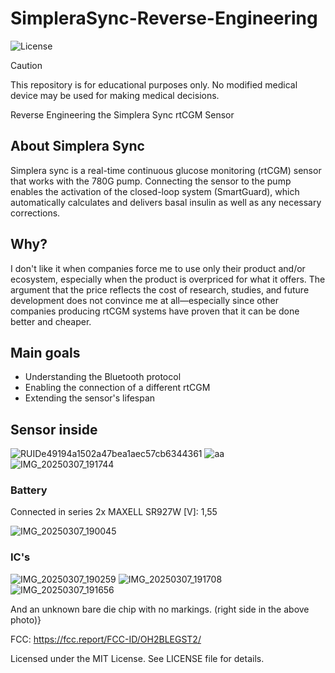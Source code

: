 # SimpleraSync-Reverse-Engineering
![License](https://img.shields.io/static/v1?label=License&message=MIT&color=green)

> [!CAUTION]
> This repository is for educational purposes only.
> No modified medical device may be used for making medical decisions.

Reverse Engineering the Simplera Sync rtCGM Sensor


## About Simplera Sync
Simplera sync is a real-time continuous glucose monitoring (rtCGM) sensor that works with the 780G pump. Connecting the sensor to the pump enables the activation of the closed-loop system (SmartGuard), which automatically calculates and delivers basal insulin as well as any necessary corrections.

## Why?
I don't like it when companies force me to use only their product and/or ecosystem, especially when the product is overpriced for what it offers. The argument that the price reflects the cost of research, studies, and future development does not convince me at all—especially since other companies producing rtCGM systems have proven that it can be done better and cheaper.

## Main goals
- Understanding the Bluetooth protocol
- Enabling the connection of a different rtCGM
- Extending the sensor's lifespan

## Sensor inside
![RUIDe49194a1502a47bea1aec57cb6344361](https://github.com/user-attachments/assets/c9f00b3c-a7e8-4bee-8dc7-af27c8130543)
![aa](https://github.com/user-attachments/assets/aad8f484-7a38-4840-8fe3-5acac8d36891)
![IMG_20250307_191744](https://github.com/user-attachments/assets/cd339730-2250-440a-850d-3dbb6208a1d5)

### Battery

Connected in series
2x MAXELL SR927W
[V]: 1,55

![IMG_20250307_190045](https://github.com/user-attachments/assets/63610838-b8c4-40fa-86e1-fe776db28c98)

### IC's
![IMG_20250307_190259](https://github.com/user-attachments/assets/fb725164-ff82-49f7-83d9-666b0ee72508)
![IMG_20250307_191708](https://github.com/user-attachments/assets/951ad68e-d13c-4826-a19a-57467259d3a0)
![IMG_20250307_191656](https://github.com/user-attachments/assets/9ffe03bc-983d-4421-9233-02454c609773)

And an unknown bare die chip with no markings. (right side in the above photo)}

FCC: 
https://fcc.report/FCC-ID/OH2BLEGST2/

Licensed under the MIT License. See LICENSE file for details.
